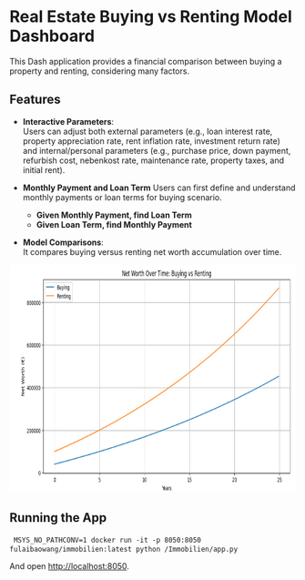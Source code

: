 # Real Estate Buying vs Renting Model Dashboard

This Dash application provides a financial comparison between buying a property and renting, considering many factors.

## Features

- **Interactive Parameters**:  
  Users can adjust both external parameters (e.g., loan interest rate, property appreciation rate, rent inflation rate, investment return rate) and internal/personal parameters (e.g., purchase price, down payment, refurbish cost, nebenkost rate, maintenance rate, property taxes, and initial rent).

- **Monthly Payment and Loan Term**
  Users can first define and understand monthly payments or loan terms for buying scenario.
    - **Given Monthly Payment, find Loan Term**
    - **Given Loan Term, find Monthly Payment**

- **Model Comparisons**:  
  It compares buying versus renting net worth accumulation over time.

<img src="images/Screenshot.png" alt="Alt text" height="400">

## Running the App
```
 MSYS_NO_PATHCONV=1 docker run -it -p 8050:8050 fulaibaowang/immobilien:latest python /Immobilien/app.py
```
And open [http://localhost:8050](http://localhost:8050).